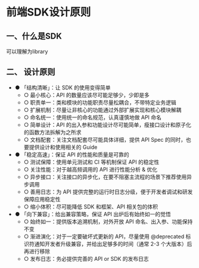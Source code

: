 <!--
 * @Description: 
 * @Author: yanyuanfeng
 * @Date: 2022-03-18 15:04:27
 * @LastEditors: yanyuanfeng
 * @LastEditTime: 2022-07-12 18:34:17
-->
# 前端SDK设计原则

## 一、什么是SDK

可以理解为library

## 二、 设计原则


+ ● 「结构清晰」：让 SDK 的使用变得简单
  + ○ 最小核心：API 的数量应该尽可能足够少，少即是多
  + ○ 职责单一：类和模块的功能职责尽量松耦合，不带特定业务逻辑
  + ○ 扩展机制：尽量让非核心的功能通过外部扩展实现和核心模块解耦
  + ○ 命名统一：使用统一的命名规范，认真谨慎地做 API 命名
  + ○ 简单设计：API 的出入参和功能设计尽可能简单，瘦接口设计和原子化的函数方法拆解为之所求
  + ○ 文档配套：关注文档配套尽可能具体详细，提供 API Spec 的同时，也要提供设计和使用相关的 Guide
+ ● 「稳定高速」：保证 API 的性能和质量是可靠的
  + ○ 测试保障：使用单元测试和 CI 等机制保证 API 的稳定性
  + ○ 关注性能：对于越高频调用的 API 进行性能分析 & 优化
  + ○ 异步接口：关注接口的异步化，在要不阻塞主流程的场景下推荐使用异步调用
  + ○ 善用日志：为 API 提供完整的运行时日志分级，便于开发者调试和研发保障应用稳定性
  + ○ 缩小体积：尽可能降低 SDK 和框架、API 相关包的体积
+ ● 「向下兼容」：给出兼容策略，保证 API 出炉后有始终如一的觉悟
  + ○ 始终如一：提供版本追溯机制，对外开放 API 命名、出入参、功能保持不变
  + ○ 渐进演化：对于一定要破坏式更新的 API，尽量使用 @deprecated 标识符通知开发者升级兼容，并给出足够多的时间（通常 2-3 个大版本）后再进行移除
  + ○ 发布日志：务必提供完善的 API or SDK 的发布日志